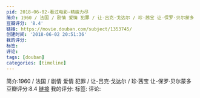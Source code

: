 ```yaml
---
pid: 2018-06-02-看过电影-精疲力尽
简介: 1960 / 法国 / 剧情 爱情 犯罪 / 让-吕克·戈达尔 / 珍·茜宝 让-保罗·贝尔蒙多
豆瓣评分: '8.4'
链接: https://movie.douban.com/subject/1353745/
创建时间: '2018-06-02 20:51:36'
我的评分:
标签:
评论:
tags: [douban]
categories: [timeline]
---
```

简介:1960 / 法国 / 剧情 爱情 犯罪 / 让-吕克·戈达尔 / 珍·茜宝 让-保罗·贝尔蒙多
豆瓣评分:8.4
[链接](https://movie.douban.com/subject/1353745/)
我的评分:
标签:
评论:
